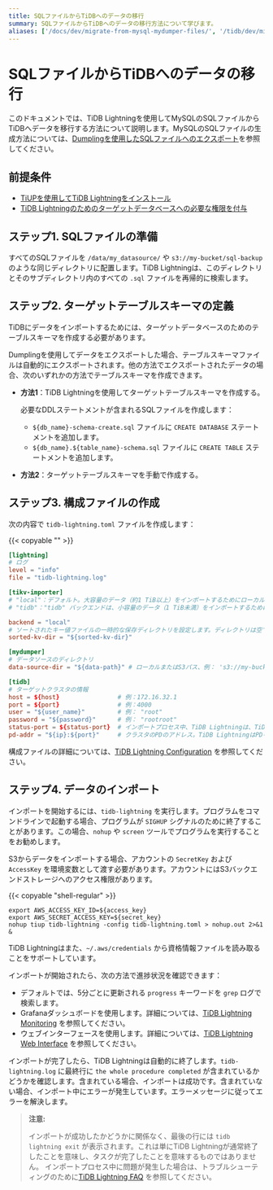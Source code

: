 ```yaml
---
title: SQLファイルからTiDBへのデータの移行
summary: SQLファイルからTiDBへのデータの移行方法について学びます。
aliases: ['/docs/dev/migrate-from-mysql-mydumper-files/', '/tidb/dev/migrate-from-mysql-mydumper-files/', '/tidb/dev/migrate-from-mysql-dumpling-files/']
---
```


# SQLファイルからTiDBへのデータの移行

このドキュメントでは、TiDB Lightningを使用してMySQLのSQLファイルからTiDBへデータを移行する方法について説明します。MySQLのSQLファイルの生成方法については、[Dumplingを使用したSQLファイルへのエクスポート](/dumpling-overview.md#export-to-sql-files)を参照してください。

## 前提条件

- [TiUPを使用してTiDB Lightningをインストール](/migration-tools.md)
- [TiDB Lightningのためのターゲットデータベースへの必要な権限を付与](/tidb-lightning/tidb-lightning-faq.md#what-are-the-privilege-requirements-for-the-target-database)

## ステップ1. SQLファイルの準備

すべてのSQLファイルを `/data/my_datasource/` や `s3://my-bucket/sql-backup` のような同じディレクトリに配置します。TiDB Lightningは、このディレクトリとそのサブディレクトリ内のすべての `.sql` ファイルを再帰的に検索します。

## ステップ2. ターゲットテーブルスキーマの定義

TiDBにデータをインポートするためには、ターゲットデータベースのためのテーブルスキーマを作成する必要があります。

Dumplingを使用してデータをエクスポートした場合、テーブルスキーマファイルは自動的にエクスポートされます。他の方法でエクスポートされたデータの場合、次のいずれかの方法でテーブルスキーマを作成できます。

+ **方法1**：TiDB Lightningを使用してターゲットテーブルスキーマを作成する。

    必要なDDLステートメントが含まれるSQLファイルを作成します：

    - `${db_name}-schema-create.sql` ファイルに `CREATE DATABASE` ステートメントを追加します。
    - `${db_name}.${table_name}-schema.sql` ファイルに `CREATE TABLE` ステートメントを追加します。

+ **方法2**：ターゲットテーブルスキーマを手動で作成する。

## ステップ3. 構成ファイルの作成

次の内容で `tidb-lightning.toml` ファイルを作成します：

{{< copyable "" >}}

```toml
[lightning]
# ログ
level = "info"
file = "tidb-lightning.log"

[tikv-importer]
# "local"：デフォルト。大容量のデータ（約1 TiB以上）をインポートするためにローカルバックエンドが使用されます。インポート中、ターゲットのTiDBクラスタはサービスを提供できません。
# "tidb"："tidb" バックエンドは、小容量のデータ（1 TiB未満）をインポートするためにも使用できます。インポート中、ターゲットのTiDBクラスタは通常サービスを提供できます。バックエンドモードの詳細については、https://docs.pingcap.com/tidb/stable/tidb-lightning-backends を参照してください。

backend = "local"
# ソートされたキー値ファイルの一時的な保存ディレクトリを設定します。ディレクトリは空でなければならず、そのストレージスペースはインポートするデータセットのサイズよりも大きくなければなりません。より良いインポートパフォーマンスのためには、`data-source-dir` とは異なるディレクトリを使用し、ディレクトリにフラッシュストレージと排他的I/Oを使用することを推奨します。
sorted-kv-dir = "${sorted-kv-dir}"

[mydumper]
# データソースのディレクトリ
data-source-dir = "${data-path}" # ローカルまたはS3パス、例： 's3://my-bucket/sql-backup'

[tidb]
# ターゲットクラスタの情報
host = ${host}                # 例：172.16.32.1
port = ${port}                # 例：4000
user = "${user_name}"         # 例： "root"
password = "${password}"      # 例： "rootroot"
status-port = ${status-port}  # インポートプロセス中、TiDB Lightningは、TiDBの「ステータスポート」からテーブルスキーマ情報を取得する必要があります。例：10080
pd-addr = "${ip}:${port}"     # クラスタのPDのアドレス。TiDB LightningはPDを介していくつかの情報を取得します。例：172.16.31.3:2379。backend = "local" の場合、status-port と pd-addr を正しく指定する必要があります。そうでない場合、インポートにエラーが発生します。
```

構成ファイルの詳細については、[TiDB Lightning Configuration](/tidb-lightning/tidb-lightning-configuration.md) を参照してください。

## ステップ4. データのインポート

インポートを開始するには、`tidb-lightning` を実行します。プログラムをコマンドラインで起動する場合、プログラムが `SIGHUP` シグナルのために終了することがあります。この場合、`nohup` や `screen` ツールでプログラムを実行することをお勧めします。

S3からデータをインポートする場合、アカウントの `SecretKey` および `AccessKey` を環境変数として渡す必要があります。アカウントにはS3バックエンドストレージへのアクセス権限があります。

{{< copyable "shell-regular" >}}

```shell
export AWS_ACCESS_KEY_ID=${access_key}
export AWS_SECRET_ACCESS_KEY=${secret_key}
nohup tiup tidb-lightning -config tidb-lightning.toml > nohup.out 2>&1 &
```

TiDB Lightningはまた、`~/.aws/credentials` から資格情報ファイルを読み取ることをサポートしています。

インポートが開始されたら、次の方法で進捗状況を確認できます：

- デフォルトでは、5分ごとに更新される `progress` キーワードを `grep` ログで検索します。
- Grafanaダッシュボードを使用します。詳細については、[TiDB Lightning Monitoring](/tidb-lightning/monitor-tidb-lightning.md) を参照してください。
- ウェブインターフェースを使用します。詳細については、[TiDB Lightning Web Interface](/tidb-lightning/tidb-lightning-web-interface.md) を参照してください。

インポートが完了したら、TiDB Lightningは自動的に終了します。`tidb-lightning.log` に最終行に `the whole procedure completed` が含まれているかどうかを確認します。含まれている場合、インポートは成功です。含まれていない場合、インポート中にエラーが発生しています。エラーメッセージに従ってエラーを解決します。

> **注意:**
>
> インポートが成功したかどうかに関係なく、最後の行には `tidb lightning exit` が表示されます。これは単にTiDB Lightningが通常終了したことを意味し、タスクが完了したことを意味するものではありません。
インポートプロセス中に問題が発生した場合は、トラブルシューティングのために[TiDB Lightning FAQ](/tidb-lightning/tidb-lightning-faq.md) を参照してください。